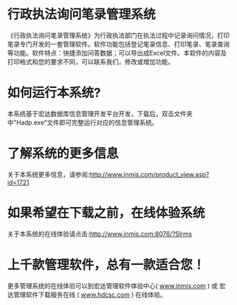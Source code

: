 # 行政执法询问笔录管理系统
《行政执法询问笔录管理系统》为行政执法部门在执法过程中记录询问情况，打印笔录专门开发的一套管理软件。软件功能包括登记笔录信息、打印笔录、笔录查询等功能。软件特点：快捷添加问答数据；可以导出成Excel文件。本软件的内容及打印格式和您的要求不同，可以联系我们，修改或增加功能。


# 如何运行本系统?

本系统基于宏达数据库信息管理开发平台开发，下载后，双击文件夹中"Hadp.exe"文件即可完整运行对应的信息管理系统。

# 了解系统的更多信息

关于本系统更多信息，请参阅:http://www.inmis.com/product_view.asp?id=1721

# 如果希望在下载之前，在线体验系统

关于本系统的在线体验请点击:http://www.inmis.com:8076/?Slrms

# 上千款管理软件，总有一款适合您！

更多管理系统的在线体验可以到宏达管理软件体验中心( www.inmis.com ) 或 宏达管理软件下载服务在线 ( www.hdcsc.com ) 在线体验。
